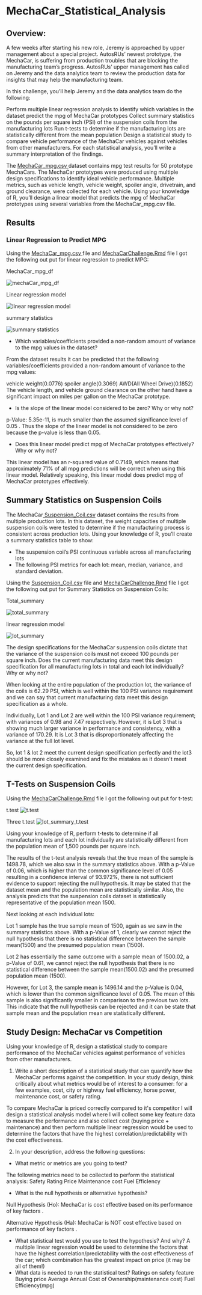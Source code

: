 # MechaCar_Statistical_Analysis

## Overview:
A few weeks after starting his new role, Jeremy is approached by upper management about a special project. AutosRUs’ newest prototype, the MechaCar, is suffering from production troubles that are blocking the manufacturing team’s progress. AutosRUs’ upper management has called on Jeremy and the data analytics team to review the production data for insights that may help the manufacturing team.

In this challenge, you’ll help Jeremy and the data analytics team do the following:

Perform multiple linear regression analysis to identify which variables in the dataset predict the mpg of MechaCar prototypes
Collect summary statistics on the pounds per square inch (PSI) of the suspension coils from the manufacturing lots
Run t-tests to determine if the manufacturing lots are statistically different from the mean population
Design a statistical study to compare vehicle performance of the MechaCar vehicles against vehicles from other manufacturers. For each statistical analysis, you’ll write a summary interpretation of the findings.

The [MechaCar_mpg.csv ](https://github.com/NishatSultana3538/MechaCar_Statistical_Analysis/blob/main/MechaCar_mpg.csv) dataset contains mpg test results for 50 prototype MechaCars. The MechaCar prototypes were produced using multiple design specifications to identify ideal vehicle performance. Multiple metrics, such as vehicle length, vehicle weight, spoiler angle, drivetrain, and ground clearance, were collected for each vehicle. Using your knowledge of R, you’ll design a linear model that predicts the mpg of MechaCar prototypes using several variables from the MechaCar_mpg.csv file. 

## Results

### Linear Regression to Predict MPG 
Using the [MechaCar_mpg.csv ](https://github.com/NishatSultana3538/MechaCar_Statistical_Analysis/blob/main/MechaCar_mpg.csv) file and [MechaCarChallenge.Rmd](https://github.com/NishatSultana3538/MechaCar_Statistical_Analysis/blob/main/MechaCarChallenge.Rmd) file I got the following out put for linear regression to predict MPG:

MechaCar_mpg_df

![mechaCar_mpg_df](https://github.com/NishatSultana3538/MechaCar_Statistical_Analysis/blob/main/Image/mechacar_mpg_df.png)

Linear regression model

![linear regression model](https://github.com/NishatSultana3538/MechaCar_Statistical_Analysis/blob/main/Image/linear%20model.png)

summary statistics

![summary statistics](https://github.com/NishatSultana3538/MechaCar_Statistical_Analysis/blob/main/Image/linear%20model_summary.png)

* Which variables/coefficients provided a non-random amount of variance to the mpg values in the dataset?

From the dataset results it can be  predicted that the following variables/coefficients provided a non-random amount of variance to the mpg values:

vehicle weight(0.0776)
spoiler angle(0.3069)
AWD(All Wheel Drive)(0.1852)
The vehicle length, and vehicle ground clearance on the other hand have a significant impact on miles per gallon on the MechaCar prototype.

* Is the slope of the linear model considered to be zero? Why or why not?

p-Value: 5.35e-11, is much smaller than the assumed significance level of 
0.05  . Thus the slope of the linear model is not considered to be zero because the p-value is less than 0.05.


* Does this linear model predict mpg of MechaCar prototypes effectively? Why or why not?


This linear model has an r-squared value of 0.7149, which means that approximately 71% of all mpg predictions will be correct when using this linear model. Relatively speaking, this linear model does predict mpg of MechaCar prototypes effectively.

## Summary Statistics on Suspension Coils
The MechaCar[ Suspension_Coil.csv](https://github.com/NishatSultana3538/MechaCar_Statistical_Analysis/blob/main/Suspension_Coil.csv) dataset contains the results from multiple production lots. In this dataset, the weight capacities of multiple suspension coils were tested to determine if the manufacturing process is consistent across production lots. Using your knowledge of R, you’ll create a summary statistics table to show:

* The suspension coil’s PSI continuous variable across all manufacturing lots
* The following PSI metrics for each lot: mean, median, variance, and standard deviation.

Using the [ Suspension_Coil.csv](https://github.com/NishatSultana3538/MechaCar_Statistical_Analysis/blob/main/Suspension_Coil.csv) file and [MechaCarChallenge.Rmd]() file I got the following out put for Summary Statistics on Suspension Coils:

Total_summary

![total_summary](https://github.com/NishatSultana3538/MechaCar_Statistical_Analysis/blob/main/Image/total_summary.png)

linear regression model

![lot_summary ](https://github.com/NishatSultana3538/MechaCar_Statistical_Analysis/blob/main/Image/lot_summary.png)




The design specifications for the MechaCar suspension coils dictate that the variance of the suspension coils must not exceed 100 pounds per square inch. Does the current manufacturing data meet this design specification for all manufacturing lots in total and each lot individually? Why or why not?

When looking at the entire population of the production lot, the variance of the coils is 62.29 PSI, which is well within the 100 PSI variance requirement
and we can say that current manufacturing data meet this design specification as a whole.

Individually, Lot 1 and Lot 2 are well within the 100 PSI variance requirement; with variances of 0.98 and 7.47 respectively. However, it is Lot 3 that is showing much larger variance in performance and consistency, with a variance of 170.29. It is Lot 3 that is disproportionately affecting the variance at the full lot level. 

So, lot 1 & lot 2 meet the current design specification perfectly and the lot3 should be more closely examined and fix the mistakes as it doesn't meet the current design specification.


## T-Tests on Suspension Coils

Using the  [MechaCarChallenge.Rmd](https://github.com/NishatSultana3538/MechaCar_Statistical_Analysis/blob/main/MechaCarChallenge.Rmd) file I got the following out put for t-test:

t.test
![t.test](https://github.com/NishatSultana3538/MechaCar_Statistical_Analysis/blob/main/Image/t_test.png)

Three t.test
![lot_summary_t.test ](https://github.com/NishatSultana3538/MechaCar_Statistical_Analysis/blob/main/Image/lot_summary_t_test.png)

Using your knowledge of R, perform t-tests to determine if all manufacturing lots and each lot individually are statistically different from the population mean of 1,500 pounds per square inch.

The results of the t-test analysis reveals that the true mean of the sample is 1498.78, which we also saw in the summary statistics above. With a p-Value of 0.06, which is higher than the common significance level of 0.05 resulting in a confidence interval of 93.972%, there is not sufficient evidence to support rejecting the null hypothesis. It may be stated that the dataset mean and the population mean are statistically similar. Also, the analysis predicts that the suspension coils dataset is statistically representative of the population mean 1500.

Next looking at each individual lots:

Lot 1 sample has the true sample mean of 1500, again as we saw in the summary statistics above. With a p-Value of 1, clearly we cannot reject the null hypothesis that there is no statistical difference between the  sample mean(1500) and the presumed population mean (1500).

Lot 2 has essentially the same outcome with a sample mean of 1500.02, a p-Value of 0.61, we cannot reject the null hypothesis that there is no statistical difference between the  sample mean(1500.02) and the presumed population mean (1500).

However, for Lot 3,  the sample mean is 1496.14 and the p-Value is 0.04, which is lower than the common significance level of 0.05. The mean of this sample is also significantly smaller in comparison to the previous two lots. This indicate that the null hypothesis can be rejected and it can be state that sample mean and the  population mean are statistically different.



## Study Design: MechaCar vs Competition
Using your knowledge of R, design a statistical study to compare performance of the MechaCar vehicles against performance of vehicles from other manufacturers.

1. Write a short description of a statistical study that can quantify how the MechaCar performs against the competition. In your study design, think critically about what metrics would be of interest to a consumer: for a few examples, cost, city or highway fuel efficiency, horse power, maintenance cost, or safety rating.

To compare MechaCar is priced correctly compared to it's competitor I will design a statistical analysis model where I will collect some key feature data to measure the performance and also collect cost (buying price + maintenance) and then perform multiple linear regression would be used to determine the factors that have the highest correlation/predictability with the cost effectiveness.

2. In your description, address the following questions:

* What metric or metrics are you going to test?

The following metrics need to be collected to perform the statistical analysis:
Safety Rating
Price
Maintenance cost
Fuel EfficIency 

* What is the null hypothesis or alternative hypothesis?

Null Hypothesis (Ho): MechaCar is cost effective based on its performance of key factors .

Alternative Hypothesis (Ha): MechaCar is NOT cost effective based on performance of key factors .

* What statistical test would you use to test the hypothesis? And why?
A multiple linear regression would be used to determine the factors that have the highest correlation/predictability with the cost effectiveness of the car; which combination has the greatest impact on price (it may be all of them!)
* What data is needed to run the statistical test?
Ratings on safety feature
Buying price
Average Annual Cost of Ownership(maintenance cost) 
Fuel Efficiency(mpg)
